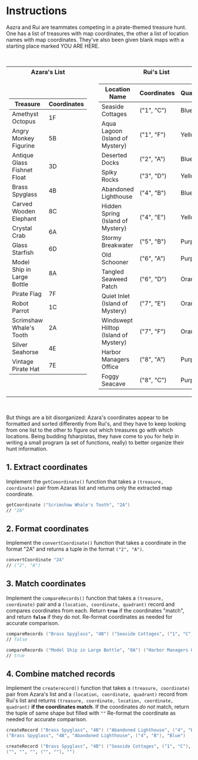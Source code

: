 # Instructions

Aazra and Rui are teammates competing in a pirate-themed treasure hunt.
One has a list of treasures with map coordinates, the other a list of location names with map coordinates.
They've also been given blank maps with a starting place marked YOU ARE HERE.

<br>
<table>
<tr><th>Azara's List</th><th></th><th>Rui's List</th></tr>
<tr><td>

| Treasure                    | Coordinates |
| --------------------------- | ----------- |
| Amethyst Octopus            | 1F          |
| Angry Monkey Figurine       | 5B          |
| Antique Glass Fishnet Float | 3D          |
| Brass Spyglass              | 4B          |
| Carved Wooden Elephant      | 8C          |
| Crystal Crab                | 6A          |
| Glass Starfish              | 6D          |
| Model Ship in Large Bottle  | 8A          |
| Pirate Flag                 | 7F          |
| Robot Parrot                | 1C          |
| Scrimshaw Whale's Tooth     | 2A          |
| Silver Seahorse             | 4E          |
| Vintage Pirate Hat          | 7E          |

</td><td></td><td>

| Location Name                         | Coordinates | Quandrant |
| ------------------------------------- | ----------- | --------- |
| Seaside Cottages                      | ("1", "C")  | Blue      |
| Aqua Lagoon (Island of Mystery)       | ("1", "F")  | Yellow    |
| Deserted Docks                        | ("2", "A")  | Blue      |
| Spiky Rocks                           | ("3", "D")  | Yellow    |
| Abandoned Lighthouse                  | ("4", "B")  | Blue      |
| Hidden Spring (Island of Mystery)     | ("4", "E")  | Yellow    |
| Stormy Breakwater                     | ("5", "B")  | Purple    |
| Old Schooner                          | ("6", "A")  | Purple    |
| Tangled Seaweed Patch                 | ("6", "D")  | Orange    |
| Quiet Inlet (Island of Mystery)       | ("7", "E")  | Orange    |
| Windswept Hilltop (Island of Mystery) | ("7", "F")  | Orange    |
| Harbor Managers Office                | ("8", "A")  | Purple    |
| Foggy Seacave                         | ("8", "C")  | Purple    |

</td></tr>
</table>

<br>

But things are a bit disorganized: Azara's coordinates appear to be formatted and sorted differently from Rui's, and they have to keep looking from one list to the other to figure out which treasures go with which locations.
Being budding fsharpistas, they have come to you for help in writing a small program (a set of functions, really) to better organize their hunt information.


## 1. Extract coordinates

Implement the `getCooordinate()` function that takes a `(treasure, coordinate)` pair from Azaras list and returns only the extracted map coordinate.
```fsharp
getCoordinate ("Scrimshaw Whale's Tooth", "2A")
// "2A"
```

## 2. Format coordinates

Implement the `convertCoordinate()` function that takes a coordinate in the format "2A" and returns a tuple in the format `("2", "A")`.
```fsharp
convertCoordinate "2A"
// ("2", "A")
```

## 3. Match coordinates

Implement the `compareRecords()` function that takes a `(treasure, coordinate)` pair and a `(location, coordinate, quadrant)` record and compares coordinates from each.
Return **`true`** if the coordinates "match", and return **`false`** if they do not.
Re-format coordinates as needed for accurate comparison.
```fsharp
compareRecords ("Brass Spyglass", "4B") ("Seaside Cottages", ("1", "C"), "blue")
// false

compareRecords ("Model Ship in Large Bottle", "8A") ("Harbor Managers Office", ("8", "A"), "purple")
// true
```

## 4. Combine matched records

Implement the `createrecord()` function that takes a `(treasure, coordinate)` pair from Azara's list and a `(location, coordinate, quadrant)` record from Rui's list and returns `(treasure, coordinate, location, coordinate, quadrant)` **if the coordinates match**.
If the coordinates _do not_ match, return the tuple of same shape but filled with `""`
Re-format the coordinate as needed for accurate comparison.
```fsharp
createRecord ("Brass Spyglass", "4B") ("Abandoned Lighthouse", ("4", "B"), "Blue")
("Brass Spyglass", "4B", "Abandoned Lighthouse", ("4", "B"), "Blue")

createRecord ("Brass Spyglass", "4B") ("Seaside Cottages", ("1", "C"), "Blue")
("", "", "", ("", ""), "")
```
